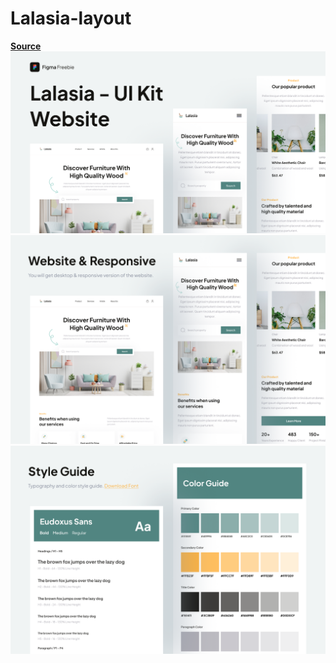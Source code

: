 # Lalasia-layout  
__[Source](https://www.figma.com/community/file/1129496513774660135)__
![Screen 1](https://github.com/Mailerino/Lalasia-layout/blob/main/demos/Screen%201.png "Screen 1")
![Screen 2](https://github.com/Mailerino/Lalasia-layout/blob/main/demos/Screen%202.png "Screen 2")
![Style Guide](https://github.com/Mailerino/Lalasia-layout/blob/main/demos/Style%20Guide.png "Style Guide")
